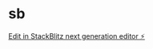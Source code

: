 # sb

[Edit in StackBlitz next generation editor ⚡️](https://stackblitz.com/~/github.com/Greenlotus07/sb)